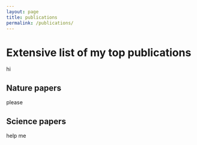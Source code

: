 ```yaml
---
layout: page
title: publications
permalink: /publications/
---
```


# Extensive list of my top publications
hi
## Nature papers
please
## Science papers
help me
